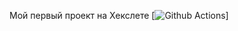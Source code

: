 Мой первый проект на Хекслете
[![Github Actions](https://github.com/ShadeeeeeK/frontend-project-lvl1/actions/workflows/linter.yml/badge.svg)]

